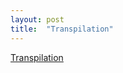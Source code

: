 ```yaml
---
layout: post
title:  "Transpilation"
---
```


[Transpilation](https://guitarvydas.github.io/assets/2012-07-12-Transpilation/index.html)

<script src="https://utteranc.es/client.js" 
        repo="guitarvydas/guitarvydas.github.io" 
        issue-term="pathname" 
        theme="github-light" 
        crossorigin="anonymous" 
        async> 
</script> 
